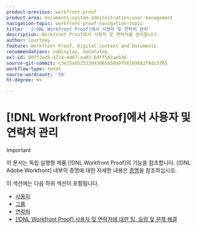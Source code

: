 ```yaml
---
product-previous: workfront-proof
product-area: documents;system-administration;user-management
navigation-topic: workfront-proof-navigation-topic
title: ' [!DNL Workfront Proof]에서 사용자 및 연락처 관리'
description: Workfront Proof에서 사용자 및 연락처를 관리합니다.
author: Courtney
feature: Workfront Proof, Digital Content and Documents
recommendations: noDisplay, noCatalog
exl-id: b0ff2ed5-4724-4d67-aa83-6dff583aeb36
source-git-commit: c3e15a052533d43065b50a9f56169b82f8dc3765
workflow-type: tm+mt
source-wordcount: '50'
ht-degree: 6%

---
```


# [!DNL Workfront Proof]에서 사용자 및 연락처 관리

>[!IMPORTANT]
>
>이 문서는 독립 실행형 제품 [!DNL Workfront Proof]의 기능을 참조합니다. [!DNL Adobe Workfront] 내부의 증명에 대한 자세한 내용은 [증명](../../review-and-approve-work/proofing/proofing.md)을 참조하십시오.

이 섹션에는 다음 하위 섹션이 포함됩니다.

* [사용자](../../workfront-proof/wp-mnguserscontacts/users/users.md)
* [그룹](../../workfront-proof/wp-mnguserscontacts/groups/groups.md)
* [연락처](../../workfront-proof/wp-mnguserscontacts/contacts/contacts.md)
* [ [!DNL Workfront Proof] 사용자 및 연락처에 대한 팁, 요령 및 문제 해결](../../workfront-proof/wp-mnguserscontacts/tips-tricks-and-troubleshooting/tips-tricks-troubleshooting-wfproof.md)
